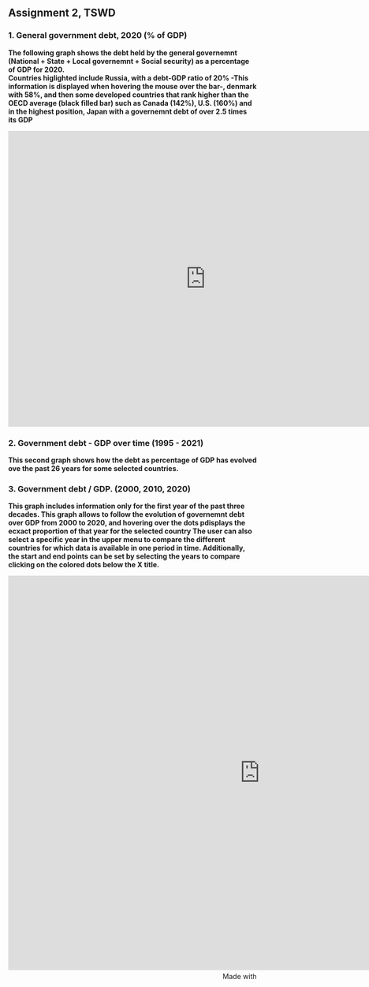 ## Assignment 2, TSWD
### 1. General government debt, 2020 (% of GDP)
**The following graph shows the debt held by the general governemnt (National + State + Local governemnt + Social security) as a percentage of GDP for 2020.**  
**Countries higlighted include Russia, with a debt-GDP ratio of 20% -This information is displayed when hovering the mouse over the bar-, denmark with 58%, and then some developed countries that rank higher than the OECD average (black filled bar) such as Canada (142%), U.S. (160%) and in the highest position, Japan with a governemnt debt of over 2.5 times its GDP**

<div style="text-align: center;">
<iframe src="https://data.oecd.org/chart/6Sfr" width="800" height="600" style="border: 0" mozallowfullscreen="true" webkitallowfullscreen="true" allowfullscreen="true"><a href="https://data.oecd.org/chart/6Sfr" target="_blank">OECD Chart: General government debt, Total, % of GDP, Annual, 2020</a></iframe>
</div>


### 2. Government debt - GDP over time (1995 - 2021)
**This second graph shows how the debt as percentage of GDP has evolved ove the past 26 years for some selected countries.**
<div style="text-align: center;" class="flourish-embed flourish-chart" data-src="visualisation/11723794"><script src="https://public.flourish.studio/resources/embed.js"></script></div>


### 3. Government debt / GDP. (2000, 2010, 2020)
**This graph includes information only for the first year of the past three decades. 
This graph allows to follow the evolution of governemnt debt over GDP from 2000 to 2020, and hovering over the dots pdisplays the ecxact proportion of that year for the selected country
The user can also select a specific year in the upper menu to compare the different countries for which data is available in one period in time.
Additionally, the start and end points can be set by selecting the years to compare clicking on the colored dots below the X title.**

<iframe src='https://flo.uri.sh/visualisation/11724190/embed' title='Interactive or visual content' class='flourish-embed-iframe' frameborder='0' scrolling='no' style='width:1020px;height:800px;' sandbox='allow-same-origin allow-forms allow-scripts allow-downloads allow-popups allow-popups-to-escape-sandbox allow-top-navigation-by-user-activation'></iframe><div style='width:100%!;margin-top:4px!important;text-align:right!important;'><a class='flourish-credit' href='https://public.flourish.studio/visualisation/11724190/?utm_source=embed&utm_campaign=visualisation/11724190' target='_top' style='text-decoration:none!important'><img alt='Made with Flourish' src='https://public.flourish.studio/resources/made_with_flourish.svg' style='width:105px!important;height:16px!important;border:none!important;margin:0!important;'> </a></div>
